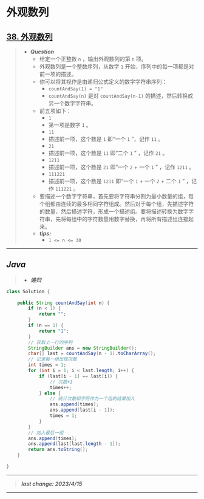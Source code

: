 # 外观数列

## [38. 外观数列](https://leetcode.cn/problems/count-and-say/)

> - ***Question***
>   - 给定一个正整数 `n` ，输出外观数列的第 `n` 项。
>   - 外观数列是一个整数序列，从数字 `1` 开始，序列中的每一项都是对前一项的描述。
>   - 你可以将其视作是由递归公式定义的数字字符串序列：
>     - `countAndSay(1) = "1"`
>     - `countAndSay(n)` 是对 `countAndSay(n-1)` 的描述，然后转换成另一个数字字符串。
>   - 前五项如下：
>     - `1`
>     - 第一项是数字 `1` 。
>     - `11`
>     - 描述前一项，这个数是 `1` 即“一个 `1` ”，记作 `11` 。
>     - `21`
>     - 描述前一项，这个数是 `11` 即“二个 `1` ” ，记作 `21` 。
>     - `1211`
>     - 描述前一项，这个数是 `21` 即“一个 `2` + 一个 `1` ” ，记作 `1211` 。
>     - `111221`
>     - 描述前一项，这个数是 `1211` 即“一个 `1` + 一个 `2` + 二个 `1` ” ，记作 `111221` 。
>   - 要描述一个数字字符串，首先要将字符串分割为最小数量的组，每个组都由连续的最多相同字符组成。然后对于每个组，先描述字符的数量，然后描述字符，形成一个描述组。要将描述转换为数字字符串，先将每组中的字符数量用数字替换，再将所有描述组连接起来。
>   - ***tips:***
>     - `1 <= n <= 30`

---

## *Java*

> - ***递归***

```java
class Solution {
    
    public String countAndSay(int n) {
        if (n < 1) {
            return "";
        }
        if (n == 1) {
            return "1";
        }
        // 获取上一行的序列
        StringBuilder ans = new StringBuilder();
        char[] last = countAndSay(n - 1).toCharArray();
        // 记录每一组出现次数
        int times = 1;
        for (int i = 1; i < last.length; i++) {
            if (last[i - 1] == last[i]) {
                // 次数+1
                times++;
            } else {
                // 统计次数和字符作为一个组的结果加入
                ans.append(times);
                ans.append(last[i - 1]);
                times = 1;
            }
        }
        // 加入最后一组
        ans.append(times);
        ans.append(last[last.length - 1]);
        return ans.toString();
    }
    
}
```

---

> ***last change: 2023/4/15***

---
